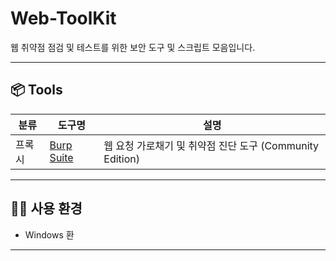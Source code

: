 # Web-ToolKit
웹 취약점 점검 및 테스트를 위한 보안 도구 및 스크립트 모음입니다.

---

## 📦 Tools

| 분류   | 도구명        | 설명                                                                         |
|--------|----------------|------------------------------------------------------------------------------|
| 프록시 | [Burp Suite](https://portswigger.net/burp/communitydownload) | 웹 요청 가로채기 및 취약점 진단 도구 (Community Edition) |



---

## 🧑‍💻 사용 환경

- Windows 환

---
